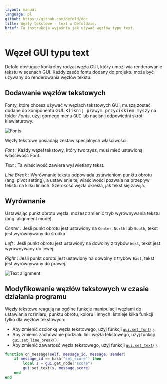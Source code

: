 ```yaml
---
layout: manual
language: pl
github: https://github.com/defold/doc
title: Węzły tekstowe - text w Defoldzie.
brief: Ta instrukcja wyjaśnia jak używać węzłów typu text.
---
```


# Węzeł GUI typu text

Defold obsługuje konkretny rodzaj węzła GUI, który umożliwia renderowanie tekstu w scenach GUI. Każdy zasób fontu dodany do projektu może być używany do renderowania węzłów tekstu.

## Dodawanie węzłów tekstowych

Fonty, które chcesz używać w węzłach tekstowych GUI, muszą zostać dodane do komponentu GUI. <kbd>Kliknij prawym przyciskiem myszy</kbd> na folder *Fonts*, użyj górnego menu <kbd>GUI</kbd> lub naciśnij odpowiedni skrót klawiaturowy.

![Fonts](/manuals/images/gui-text/fonts.png)

Węzły tekstowe posiadają zestaw specjalnych właściwości:

*Font*
: Każdy węzeł tekstowy, który tworzysz, musi mieć ustawioną właściwość Font.

*Text*
: Ta właściwość zawiera wyświetlany tekst.

*Line Break*
: Wyrównanie tekstu odpowiada ustawieniom punktu obrotu (ang. pivot setting), a ustawienie tej właściwości pozwala na przepływ tekstu na kilku liniach. Szerokość węzła określa, jak tekst się zawija.

## Wyrównanie

Ustawiając punkt obrotu węzła, możesz zmienić tryb wyrównywania tekstu (ang. alignment mode).

*Center*
: Jeśli punkt obrotu jest ustawiony na `Center`, `North` lub `South`, tekst jest wyrównywany do środka.

*Left*
: Jeśli punkt obrotu jest ustawiony na dowolny z trybów `West`, tekst jest wyrównywany do lewej.

*Right*
: Jeśli punkt obrotu jest ustawiony na dowolny z trybów `East`, tekst jest wyrównywany do prawej.

![Text alignment](/manuals/images/gui-text/align.png)

## Modyfikowanie węzłów tekstowych w czasie działania programu

Węzły tekstowe reagują na ogólne funkcje manipulacji węzłami do ustawiania rozmiaru, punktu obrotu, koloru i innych. Istnieje kilka funkcji tylko dla węzłów tekstowych:

* Aby zmienić czcionkę węzła tekstowego, użyj funkcji [`gui.set_font()`](/ref/gui/#gui.set_font).
* Aby zmienić zachowanie podziału linii węzła tekstowego, użyj funkcji [`gui.set_line_break()`](/ref/gui/#gui.set_line_break).
* Aby zmienić zawartość węzła tekstowego, użyj funkcji [`gui.set_text()`](/ref/gui/#gui.set_text).

```lua
function on_message(self, message_id, message, sender)
    if message_id == hash("set_score") then
        local s = gui.get_node("score")
        gui.set_text(s, message.score)
    end
end
```

